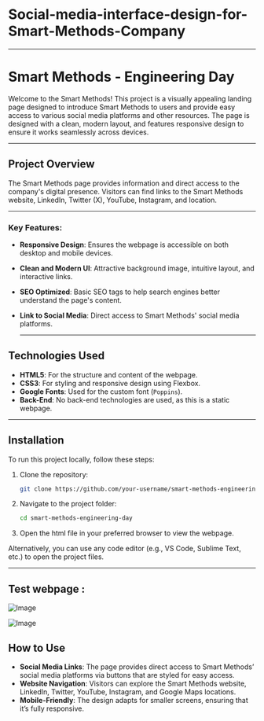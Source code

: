 # Social-media-interface-design-for-Smart-Methods-Company
---


# Smart Methods - Engineering Day

Welcome to the Smart Methods! This project is a visually appealing landing page designed to introduce Smart Methods to users and provide easy access to various social media platforms and other resources. The page is designed with a clean, modern layout, and features responsive design to ensure it works seamlessly across devices.

--- 

## Project Overview

The Smart Methods page provides information and direct access to the company's digital presence. Visitors can find links to the Smart Methods website, LinkedIn, Twitter (X), YouTube, Instagram, and location.

---

### Key Features:
- **Responsive Design**: Ensures the webpage is accessible on both desktop and mobile devices.
- **Clean and Modern UI**: Attractive background image, intuitive layout, and interactive links.
- **SEO Optimized**: Basic SEO tags to help search engines better understand the page's content.
- **Link to Social Media**: Direct access to Smart Methods' social media platforms.

  ---
  
## Technologies Used

- **HTML5**: For the structure and content of the webpage.
- **CSS3**: For styling and responsive design using Flexbox.
- **Google Fonts**: Used for the custom font (`Poppins`).
- **Back-End**: No back-end technologies are used, as this is a static webpage.

---

## Installation

To run this project locally, follow these steps:

1. Clone the repository:
   ```bash
   git clone https://github.com/your-username/smart-methods-engineering-day.git


2. Navigate to the project folder:
   ```bash
   cd smart-methods-engineering-day


3. Open the html file in your preferred browser to view the webpage.

Alternatively, you can use any code editor (e.g., VS Code, Sublime Text, etc.) to open the project files.

---




## Test webpage :

![Image](https://github.com/user-attachments/assets/44be621b-fee1-4490-a214-4d95bcdcaf04)


![Image](https://github.com/user-attachments/assets/7455a764-5b00-4a91-9c94-465c6cd2fc8d)



## How to Use

- **Social Media Links**: The page provides direct access to Smart Methods’ social media platforms via buttons that are styled for easy access.
- **Website Navigation**: Visitors can explore the Smart Methods website, LinkedIn, Twitter, YouTube, Instagram, and Google Maps locations.
- **Mobile-Friendly**: The design adapts for smaller screens, ensuring that it’s fully responsive.

